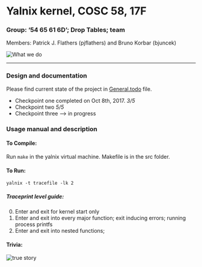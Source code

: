 # Yalnix kernel, COSC 58, 17F
### Group: ‘54 65 61 6D’; Drop Tables; team
Members: Patrick J. Flathers (pjflathers) and Bruno Korbar (bjuncek)


![What we do](http://folk.uio.no/hpv/linuxtoons/foxtrot.2003-08-14.gif)

---



### Design and documentation
Please find current state of the project in [General.todo](General.todo) file. 
 - Checkpoint one completed on Oct 8th, 2017. *3/5*
 - Checkpoint two *5/5*
 - Checkpoint three --> in progress

### Usage manual and description
#### To Compile:
Run `make` in the yalnix virtual machine. Makefile is in the src folder.

#### To Run:
`yalnix -t tracefile -lk 2`

##### Traceprint level guide:
0. Enter and exit for kernel start only
1. Enter and exit into every major function; exit inducing errors; running process printfs
2. Enter and exit into nested functions;

#### Trivia:
![true story](https://imgs.xkcd.com/comics/git_commit_2x.png)